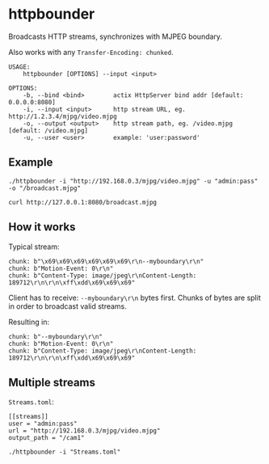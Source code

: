 # httpbounder
Broadcasts HTTP streams, synchronizes with MJPEG boundary.


Also works with any `Transfer-Encoding: chunked`.

```
USAGE:
    httpbounder [OPTIONS] --input <input>

OPTIONS:
    -b, --bind <bind>        actix HttpServer bind addr [default: 0.0.0.0:8080]
    -i, --input <input>      http stream URL, eg. http://1.2.3.4/mjpg/video.mjpg
    -o, --output <output>    http stream path, eg. /video.mjpg [default: /video.mjpg]
    -u, --user <user>        example: 'user:password'

```

## Example
```
./httpbounder -i "http://192.168.0.3/mjpg/video.mjpg" -u "admin:pass" -o "/broadcast.mjpg"
```
```
curl http://127.0.0.1:8080/broadcast.mjpg
```

## How it works
Typical stream:
```
chunk: b"\x69\x69\x69\x69\x69\x69\r\n--myboundary\r\n"
chunk: b"Motion-Event: 0\r\n"
chunk: b"Content-Type: image/jpeg\r\nContent-Length: 189712\r\n\r\n\xff\xdd\x69\x69\x69"
```

Client has to receive: `--myboundary\r\n` bytes first.
Chunks of bytes are split in order to broadcast valid streams.

Resulting in:
```
chunk: b"--myboundary\r\n"
chunk: b"Motion-Event: 0\r\n"
chunk: b"Content-Type: image/jpeg\r\nContent-Length: 189712\r\n\r\n\xff\xdd\x69\x69\x69"
```

## Multiple streams
`Streams.toml`:

```
[[streams]]
user = "admin:pass"
url = "http://192.168.0.3/mjpg/video.mjpg"
output_path = "/cam1"
```

```
./httpbounder -i "Streams.toml"
```